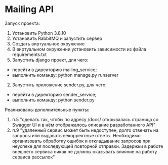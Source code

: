 # Mailing API

Запуск проекта:
1. Установить Python 3.8.10
2. Установить RabbitMQ и запустить сервер
3. Создать виртуальное окружение
4. В виртуальном окружении установить зависимости из файла requirements.txt
5. Запустить django проект, для чего:
- перейти в директорию mailing_service;
- выполнить команду: python manage.py runserver
2. Запустить приложение sender.py, для чего:
- перейти в директорию sender_service;
- выполнить команду: python sender.py

Реализованы дополнительные пункты:
1. п.5 
"сделать так, чтобы по адресу /docs/ открывалась страница со Swagger UI и в нём отображалось описание разработанного API"
2. п.9 
"удаленный сервис может быть недоступен, долго отвечать на запросы или выдавать некорректные ответы. Необходимо организовать обработку ошибок и откладывание запросов при неуспехе для последующей повторной отправки. Задержки в работе внешнего сервиса никак не должны оказывать влияние на работу сервиса рассылок"